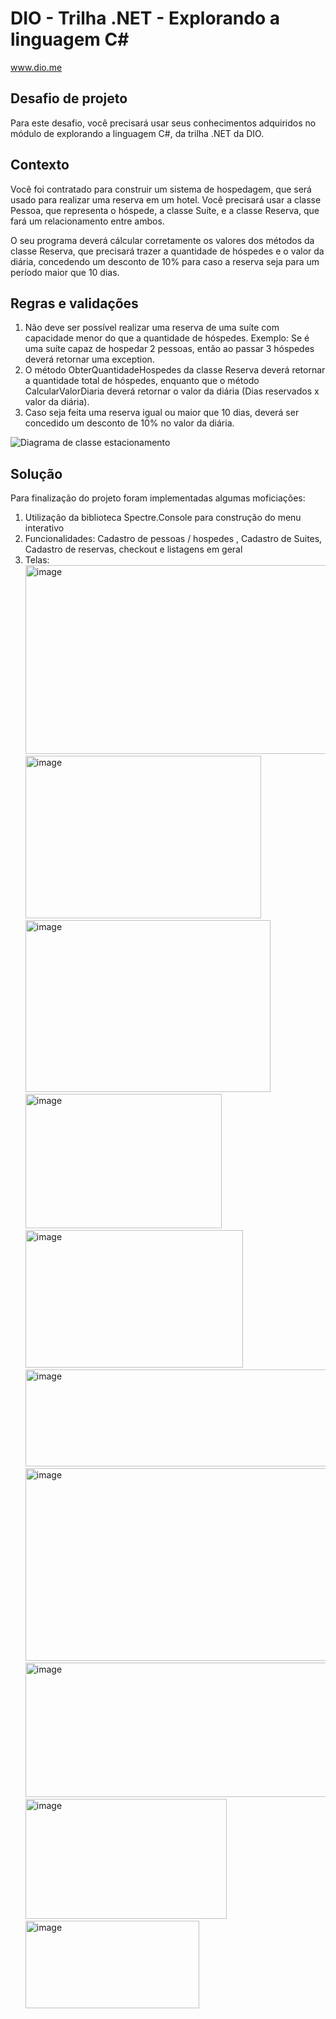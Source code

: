 # DIO - Trilha .NET - Explorando a linguagem C#
www.dio.me

## Desafio de projeto
Para este desafio, você precisará usar seus conhecimentos adquiridos no módulo de explorando a linguagem C#, da trilha .NET da DIO.

## Contexto
Você foi contratado para construir um sistema de hospedagem, que será usado para realizar uma reserva em um hotel. Você precisará usar a classe Pessoa, que representa o hóspede, a classe Suíte, e a classe Reserva, que fará um relacionamento entre ambos.

O seu programa deverá cálcular corretamente os valores dos métodos da classe Reserva, que precisará trazer a quantidade de hóspedes e o valor da diária, concedendo um desconto de 10% para caso a reserva seja para um período maior que 10 dias.

## Regras e validações
1. Não deve ser possível realizar uma reserva de uma suíte com capacidade menor do que a quantidade de hóspedes. Exemplo: Se é uma suíte capaz de hospedar 2 pessoas, então ao passar 3 hóspedes deverá retornar uma exception.
2. O método ObterQuantidadeHospedes da classe Reserva deverá retornar a quantidade total de hóspedes, enquanto que o método CalcularValorDiaria deverá retornar o valor da diária (Dias reservados x valor da diária).
3. Caso seja feita uma reserva igual ou maior que 10 dias, deverá ser concedido um desconto de 10% no valor da diária.


![Diagrama de classe estacionamento](diagrama_classe_hotel.png)

## Solução
Para finalização do projeto foram implementadas algumas moficiações:

 1. Utilização da biblioteca Spectre.Console para construção do menu interativo
 2. Funcionalidades: Cadastro de pessoas / hospedes , Cadastro de Suites, Cadastro de reservas, checkout e listagens em geral
 3. Telas:
    <img width="572" height="302" alt="image" src="https://github.com/user-attachments/assets/2d9b313d-0632-4872-8585-d41a085253ef" />
    <img width="377" height="260" alt="image" src="https://github.com/user-attachments/assets/fe289b6f-b8e1-4f67-b463-b328cbd7c14a" />
    <img width="392" height="275" alt="image" src="https://github.com/user-attachments/assets/07db4544-aaed-4647-b812-07c7f884d686" />
    <img width="314" height="215" alt="image" src="https://github.com/user-attachments/assets/09873c57-6dc6-43d0-b022-390638afa977" />
    <img width="348" height="220" alt="image" src="https://github.com/user-attachments/assets/a3bcaffb-772d-4344-9aee-8922dfc29a12" />
    <img width="574" height="155" alt="image" src="https://github.com/user-attachments/assets/40bead85-137e-4aed-be1c-974b1ce219a0" />
    <img width="578" height="308" alt="image" src="https://github.com/user-attachments/assets/3fa8a35b-4358-4f9e-aab1-3b0278165089" />
    <img width="578" height="215" alt="image" src="https://github.com/user-attachments/assets/1fe43e34-bf33-427c-9b52-34b4dcec8a59" />
    <img width="322" height="192" alt="image" src="https://github.com/user-attachments/assets/581557e8-2399-4ab9-83b3-9b669e904cb9" />
    <img width="278" height="140" alt="image" src="https://github.com/user-attachments/assets/14bcf414-a625-4f82-bf28-2e88f1caba5d" />










 

